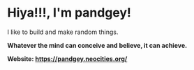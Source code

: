 # Hiya!!!, I'm pandgey!

I like to build and make random things.

<b>Whatever the mind can conceive and believe, it can achieve. <b>

Website: https://pandgey.neocities.org/
